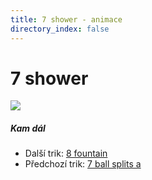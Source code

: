 ```yaml
---
title: 7 shower - animace
directory_index: false
---
```


# 7 shower

![](/animace/img/7-shower.gif)

##### Kam dál

- Další trik: [8 fountain](8-fountain.html "Další trik 8 fountain")
- Předchozí trik: [7 ball splits a](7-ball-splits-a.html "Předchozí trik 7 ball splits a")

